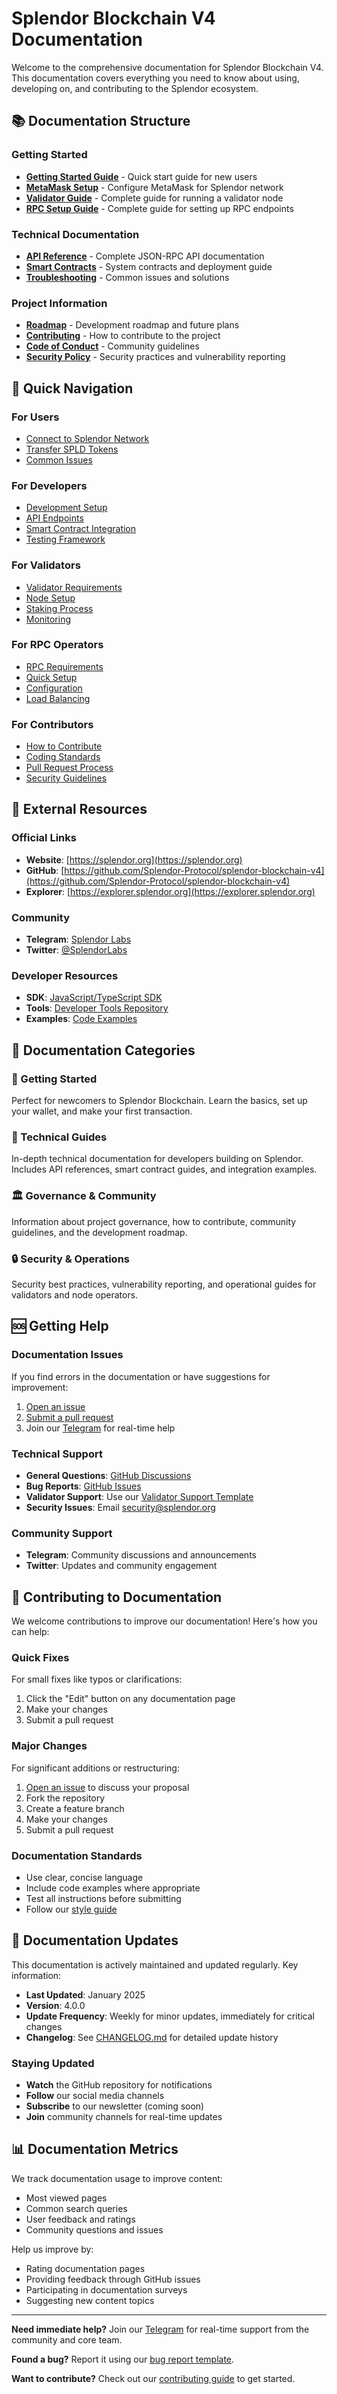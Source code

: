 # Splendor Blockchain V4 Documentation

Welcome to the comprehensive documentation for Splendor Blockchain V4. This documentation covers everything you need to know about using, developing on, and contributing to the Splendor ecosystem.

## 📚 Documentation Structure

### Getting Started
- **[Getting Started Guide](GETTING_STARTED.md)** - Quick start guide for new users
- **[MetaMask Setup](METAMASK_SETUP.md)** - Configure MetaMask for Splendor network
- **[Validator Guide](VALIDATOR_GUIDE.md)** - Complete guide for running a validator node
- **[RPC Setup Guide](RPC_SETUP_GUIDE.md)** - Complete guide for setting up RPC endpoints

### Technical Documentation
- **[API Reference](API_REFERENCE.md)** - Complete JSON-RPC API documentation
- **[Smart Contracts](SMART_CONTRACTS.md)** - System contracts and deployment guide
- **[Troubleshooting](TROUBLESHOOTING.md)** - Common issues and solutions

### Project Information
- **[Roadmap](ROADMAP.md)** - Development roadmap and future plans
- **[Contributing](CONTRIBUTING.md)** - How to contribute to the project
- **[Code of Conduct](CODE_OF_CONDUCT.md)** - Community guidelines
- **[Security Policy](SECURITY.md)** - Security practices and vulnerability reporting

## 🚀 Quick Navigation

### For Users
- [Connect to Splendor Network](METAMASK_SETUP.md#adding-splendor-network)
- [Transfer SPLD Tokens](GETTING_STARTED.md#transferring-tokens)
- [Common Issues](TROUBLESHOOTING.md#common-user-issues)

### For Developers
- [Development Setup](CONTRIBUTING.md#development-setup)
- [API Endpoints](API_REFERENCE.md#endpoints)
- [Smart Contract Integration](SMART_CONTRACTS.md#integration-guide)
- [Testing Framework](CONTRIBUTING.md#testing-guidelines)

### For Validators
- [Validator Requirements](VALIDATOR_GUIDE.md#requirements)
- [Node Setup](VALIDATOR_GUIDE.md#node-setup)
- [Staking Process](VALIDATOR_GUIDE.md#staking)
- [Monitoring](VALIDATOR_GUIDE.md#monitoring)

### For RPC Operators
- [RPC Requirements](RPC_SETUP_GUIDE.md#prerequisites)
- [Quick Setup](RPC_SETUP_GUIDE.md#quick-setup)
- [Configuration](RPC_SETUP_GUIDE.md#rpc-configuration)
- [Load Balancing](RPC_SETUP_GUIDE.md#load-balancing)

### For Contributors
- [How to Contribute](CONTRIBUTING.md#how-to-contribute)
- [Coding Standards](CONTRIBUTING.md#coding-standards)
- [Pull Request Process](CONTRIBUTING.md#pull-request-process)
- [Security Guidelines](CONTRIBUTING.md#security-guidelines)

## 🔗 External Resources

### Official Links
- **Website**: [https://splendor.org](https://splendor.org)
- **GitHub**: [https://github.com/Splendor-Protocol/splendor-blockchain-v4](https://github.com/Splendor-Protocol/splendor-blockchain-v4)
- **Explorer**: [https://explorer.splendor.org](https://explorer.splendor.org)

### Community
- **Telegram**: [Splendor Labs](https://t.me/SplendorLabs)
- **Twitter**: [@SplendorLabs](https://x.com/splendorlabs)

### Developer Resources
- **SDK**: [JavaScript/TypeScript SDK](https://www.npmjs.com/package/@splendor/sdk)
- **Tools**: [Developer Tools Repository](https://github.com/Splendor-Protocol/developer-tools)
- **Examples**: [Code Examples](https://github.com/Splendor-Protocol/examples)

## 📖 Documentation Categories

### 🏁 Getting Started
Perfect for newcomers to Splendor Blockchain. Learn the basics, set up your wallet, and make your first transaction.

### 🔧 Technical Guides
In-depth technical documentation for developers building on Splendor. Includes API references, smart contract guides, and integration examples.

### 🏛️ Governance & Community
Information about project governance, how to contribute, community guidelines, and the development roadmap.

### 🔒 Security & Operations
Security best practices, vulnerability reporting, and operational guides for validators and node operators.

## 🆘 Getting Help

### Documentation Issues
If you find errors in the documentation or have suggestions for improvement:
1. [Open an issue](https://github.com/Splendor-Protocol/splendor-blockchain-v4/issues/new?template=bug_report.md)
2. [Submit a pull request](https://github.com/Splendor-Protocol/splendor-blockchain-v4/pulls)
3. Join our [Telegram](https://t.me/SplendorLabs) for real-time help

### Technical Support
- **General Questions**: [GitHub Discussions](https://github.com/Splendor-Protocol/splendor-blockchain-v4/discussions)
- **Bug Reports**: [GitHub Issues](https://github.com/Splendor-Protocol/splendor-blockchain-v4/issues)
- **Validator Support**: Use our [Validator Support Template](https://github.com/Splendor-Protocol/splendor-blockchain-v4/issues/new?template=validator_support.md)
- **Security Issues**: Email security@splendor.org

### Community Support
- **Telegram**: Community discussions and announcements
- **Twitter**: Updates and community engagement

## 📝 Contributing to Documentation

We welcome contributions to improve our documentation! Here's how you can help:

### Quick Fixes
For small fixes like typos or clarifications:
1. Click the "Edit" button on any documentation page
2. Make your changes
3. Submit a pull request

### Major Changes
For significant additions or restructuring:
1. [Open an issue](https://github.com/Splendor-Protocol/splendor-blockchain-v4/issues) to discuss your proposal
2. Fork the repository
3. Create a feature branch
4. Make your changes
5. Submit a pull request

### Documentation Standards
- Use clear, concise language
- Include code examples where appropriate
- Test all instructions before submitting
- Follow our [style guide](CONTRIBUTING.md#documentation-standards)

## 🔄 Documentation Updates

This documentation is actively maintained and updated regularly. Key information:

- **Last Updated**: January 2025
- **Version**: 4.0.0
- **Update Frequency**: Weekly for minor updates, immediately for critical changes
- **Changelog**: See [CHANGELOG.md](../CHANGELOG.md) for detailed update history

### Staying Updated
- **Watch** the GitHub repository for notifications
- **Follow** our social media channels
- **Subscribe** to our newsletter (coming soon)
- **Join** community channels for real-time updates

## 📊 Documentation Metrics

We track documentation usage to improve content:
- Most viewed pages
- Common search queries
- User feedback and ratings
- Community questions and issues

Help us improve by:
- Rating documentation pages
- Providing feedback through GitHub issues
- Participating in documentation surveys
- Suggesting new content topics

---

**Need immediate help?** Join our [Telegram](https://t.me/SplendorLabs) for real-time support from the community and core team.

**Found a bug?** Report it using our [bug report template](https://github.com/Splendor-Protocol/splendor-blockchain-v4/issues/new?template=bug_report.md).

**Want to contribute?** Check out our [contributing guide](CONTRIBUTING.md) to get started.
